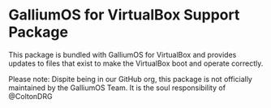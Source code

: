 # GalliumOS for VirtualBox Support Package

This package is bundled with GalliumOS for VirtualBox and provides updates to
files that exist to make the VirtualBox boot and operate correctly.

Please note: Dispite being in our GitHub org, this package is not officially
maintained by the GalliumOS Team. It is the soul responsibility of @ColtonDRG
